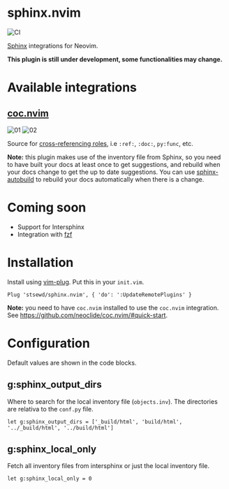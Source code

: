 # sphinx.nvim

![CI](https://github.com/stsewd/sphinx.nvim/workflows/CI/badge.svg)

[Sphinx](https://www.sphinx-doc.org/) integrations for Neovim.

**This plugin is still under development, some functionalities may change.**

# Available integrations

## [coc.nvim](https://github.com/neoclide/coc.nvim/)

![01](https://user-images.githubusercontent.com/4975310/77864888-f41f4080-71f0-11ea-9108-741df3cbf1ce.png)
![02](https://user-images.githubusercontent.com/4975310/77864900-fed9d580-71f0-11ea-8e5e-60c8df1c06e9.png)

Source for [cross-referencing roles](https://www.sphinx-doc.org/en/master/usage/restructuredtext/roles.html#cross-referencing-syntax),
i.e `:ref:`, `:doc:`, `py:func`, etc.

**Note:** this plugin makes use of the inventory file from Sphinx,
so you need to have built your docs at least once to get suggestions,
and rebuild when your docs change to get the up to date suggestions.
You can use [sphinx-autobuild](https://github.com/GaretJax/sphinx-autobuild) to rebuild your docs automatically when there is a change.

# Coming soon

- Support for Intersphinx
- Integration with [fzf](https://github.com/junegunn/fzf/)

# Installation

Install using [vim-plug](https://github.com/junegunn/vim-plug).
Put this in your `init.vim`.

```vim
Plug 'stsewd/sphinx.nvim', { 'do': ':UpdateRemotePlugins' }
```

**Note:** you need to have `coc.nvim` installed to use the `coc.nvim` integration.
See <https://github.com/neoclide/coc.nvim/#quick-start>.

# Configuration

Default values are shown in the code blocks.

## g:sphinx_output_dirs

Where to search for the local inventory file (`objects.inv`).
The directories are relativa to the `conf.py` file.

```vim
let g:sphinx_output_dirs = ['_build/html', 'build/html', '../_build/html', '../build/html']
```

## g:sphinx_local_only

Fetch all inventory files from intersphinx or just the local inventory file.

```vim
let g:sphinx_local_only = 0
```

